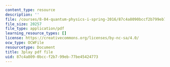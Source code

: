 ```yaml
---
content_type: resource
description: ''
file: /courses/8-04-quantum-physics-i-spring-2016/87c4a8090bccf2b799eb77be45424773_RxWfrE3o-9k.pdf
file_size: 20257
file_type: application/pdf
learning_resource_types: []
license: https://creativecommons.org/licenses/by-nc-sa/4.0/
ocw_type: OCWFile
resourcetype: Document
title: 3play pdf file
uid: 87c4a809-0bcc-f2b7-99eb-77be45424773
---
```

